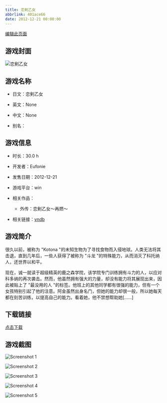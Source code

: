 ```yaml
---
title: 恋剣乙女
abbrlink: 401ace66
date: 2012-12-21 00:00:00
---
```

[编辑此页面](https://github.com/ACG-3/ADV3-source/blob/main/source/_posts/games/%E6%81%8B%E5%89%A3%E4%B9%99%E5%A5%B3.md)

## 游戏封面

![恋剣乙女](https%3A//pan.timero.xyz/onedrive/img_lib_001/%E6%81%8B%E5%89%A3%E4%B9%99%E5%A5%B3_cover.avif)


## 游戏名称

- 日文：恋剣乙女
- 英文：None
- 中文：None

- 别名：


## 游戏信息

- 时长：30.0 h
- 开发者：Eufonie
- 发售日期：2012-12-21
- 游戏平台：win
- 相关作品：
   - 外传：恋剣乙女～再燃～

- 相关链接：[vndb](https://vndb.org/v10608)


## 游戏简介

很久以前，被称为 "Kotona "的未知生物为了寻找食物而入侵地球。人类无法将其击退，直到几年后，一些人获得了被称为 "斗龙 "的特殊能力，从而消灭了科托纳人，还世界以和平。

现在，诚一就读于超级精英的鹿之森学院，该学院专门训练拥有斗力的人，以应对科多纳的再次袭击。然而，他虽然拥有强大的力量，却没有能力将其展现出来，因此被贴上了 "最没用的人 "的标签。他班上的其他同学都有很强的能力，但有一个女孩特别引起了他的注意。阿金虽然出身名门，但她的能力却很一般，所以她每天都在刻苦训练，以提高自己的能力。看着她，他不禁想帮助她[......]




## 下载链接

[点击下载](https://pan.timero.xyz/onedrive/adv_lib_001/%E6%81%8B%E5%89%A3%E4%B9%99%E5%A5%B3)


## 游戏截图


![Screenshot 1](https%3A//pan.timero.xyz/onedrive/img_lib_001/%E6%81%8B%E5%89%A3%E4%B9%99%E5%A5%B3_Screenshot_1.avif)

![Screenshot 2](https%3A//pan.timero.xyz/onedrive/img_lib_001/%E6%81%8B%E5%89%A3%E4%B9%99%E5%A5%B3_Screenshot_2.avif)

![Screenshot 3](https%3A//pan.timero.xyz/onedrive/img_lib_001/%E6%81%8B%E5%89%A3%E4%B9%99%E5%A5%B3_Screenshot_3.avif)

![Screenshot 4](https%3A//pan.timero.xyz/onedrive/img_lib_001/%E6%81%8B%E5%89%A3%E4%B9%99%E5%A5%B3_Screenshot_4.avif)

![Screenshot 5](https%3A//pan.timero.xyz/onedrive/img_lib_001/%E6%81%8B%E5%89%A3%E4%B9%99%E5%A5%B3_Screenshot_5.avif)

